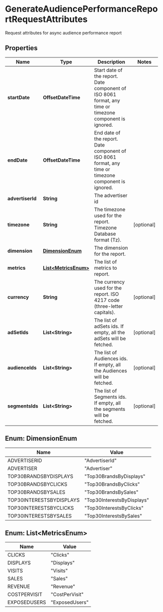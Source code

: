 

# GenerateAudiencePerformanceReportRequestAttributes

Request attributes for async audience performance report

## Properties

| Name | Type | Description | Notes |
|------------ | ------------- | ------------- | -------------|
|**startDate** | **OffsetDateTime** | Start date of the report. Date component of ISO 8061 format, any time or timezone component is ignored. |  |
|**endDate** | **OffsetDateTime** | End date of the report. Date component of ISO 8061 format, any time or timezone component is ignored. |  |
|**advertiserId** | **String** | The advertiser id |  |
|**timezone** | **String** | The timezone used for the report. Timezone Database format (Tz). |  [optional] |
|**dimension** | [**DimensionEnum**](#DimensionEnum) | The dimension for the report. |  |
|**metrics** | [**List&lt;MetricsEnum&gt;**](#List&lt;MetricsEnum&gt;) | The list of metrics to report. |  |
|**currency** | **String** | The currency used for the report. ISO 4217 code (three-letter capitals). |  [optional] |
|**adSetIds** | **List&lt;String&gt;** | The list of adSets ids. If empty, all the adSets will be fetched. |  [optional] |
|**audienceIds** | **List&lt;String&gt;** | The list of Audiences ids. If empty, all the Audiences will be fetched. |  [optional] |
|**segmentsIds** | **List&lt;String&gt;** | The list of Segments ids. If empty, all the segments will be fetched. |  [optional] |



## Enum: DimensionEnum

| Name | Value |
|---- | -----|
| ADVERTISERID | &quot;AdvertiserId&quot; |
| ADVERTISER | &quot;Advertiser&quot; |
| TOP30BRANDSBYDISPLAYS | &quot;Top30BrandsByDisplays&quot; |
| TOP30BRANDSBYCLICKS | &quot;Top30BrandsByClicks&quot; |
| TOP30BRANDSBYSALES | &quot;Top30BrandsBySales&quot; |
| TOP30INTERESTSBYDISPLAYS | &quot;Top30InterestsByDisplays&quot; |
| TOP30INTERESTSBYCLICKS | &quot;Top30InterestsByClicks&quot; |
| TOP30INTERESTSBYSALES | &quot;Top30InterestsBySales&quot; |



## Enum: List&lt;MetricsEnum&gt;

| Name | Value |
|---- | -----|
| CLICKS | &quot;Clicks&quot; |
| DISPLAYS | &quot;Displays&quot; |
| VISITS | &quot;Visits&quot; |
| SALES | &quot;Sales&quot; |
| REVENUE | &quot;Revenue&quot; |
| COSTPERVISIT | &quot;CostPerVisit&quot; |
| EXPOSEDUSERS | &quot;ExposedUsers&quot; |



